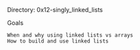 Directory: 0x12-singly_linked_lists

Goals

    When and why using linked lists vs arrays
    How to build and use linked lists
